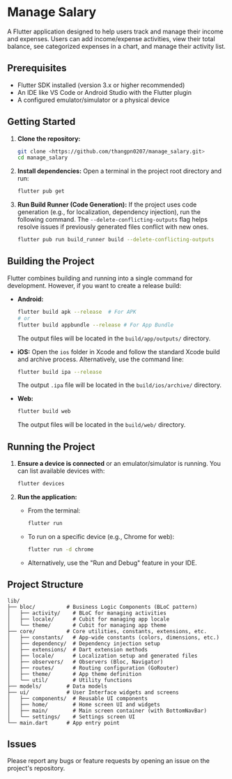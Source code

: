 # Manage Salary

A Flutter application designed to help users track and manage their income and expenses. Users can add income/expense
activities, view their total balance, see categorized expenses in a chart, and manage their activity list.

## Prerequisites

* Flutter SDK installed (version 3.x or higher recommended)
* An IDE like VS Code or Android Studio with the Flutter plugin
* A configured emulator/simulator or a physical device

## Getting Started

1. **Clone the repository:**
   ```bash
   git clone <https://github.com/thangpn0207/manage_salary.git>
   cd manage_salary
   ```

2. **Install dependencies:**
   Open a terminal in the project root directory and run:
   ```bash
   flutter pub get
   ```

3. **Run Build Runner (Code Generation):**
   If the project uses code generation (e.g., for localization, dependency injection), run the following command. The
   `--delete-conflicting-outputs` flag helps resolve issues if previously generated files conflict with new ones.
   ```bash
   flutter pub run build_runner build --delete-conflicting-outputs
   ```

## Building the Project

Flutter combines building and running into a single command for development. However, if you want to create a release
build:

* **Android:**
  ```bash
  flutter build apk --release  # For APK
  # or
  flutter build appbundle --release # For App Bundle
  ```
  The output files will be located in the `build/app/outputs/` directory.

* **iOS:**
  Open the `ios` folder in Xcode and follow the standard Xcode build and archive process.
  Alternatively, use the command line:
  ```bash
  flutter build ipa --release
  ```
  The output `.ipa` file will be located in the `build/ios/archive/` directory.

* **Web:**
  ```bash
  flutter build web
  ```
  The output files will be located in the `build/web/` directory.

## Running the Project

1. **Ensure a device is connected** or an emulator/simulator is running.
   You can list available devices with:
   ```bash
   flutter devices
   ```

2. **Run the application:**
    * From the terminal:
      ```bash
      flutter run
      ```
    * To run on a specific device (e.g., Chrome for web):
      ```bash
      flutter run -d chrome
      ```
    * Alternatively, use the "Run and Debug" feature in your IDE.

## Project Structure

```
lib/
├── bloc/          # Business Logic Components (BLoC pattern)
│   ├── activity/    # BLoC for managing activities
│   ├── locale/      # Cubit for managing app locale
│   └── theme/       # Cubit for managing app theme
├── core/          # Core utilities, constants, extensions, etc.
│   ├── constants/   # App-wide constants (colors, dimensions, etc.)
│   ├── dependency/  # Dependency injection setup
│   ├── extensions/  # Dart extension methods
│   ├── locale/      # Localization setup and generated files
│   ├── observers/   # Observers (Bloc, Navigator)
│   ├── routes/      # Routing configuration (GoRouter)
│   ├── theme/       # App theme definition
│   └── util/        # Utility functions
├── models/        # Data models
├── ui/            # User Interface widgets and screens
│   ├── components/  # Reusable UI components
│   ├── home/        # Home screen UI and widgets
│   ├── main/        # Main screen container (with BottomNavBar)
│   └── settings/    # Settings screen UI
└── main.dart      # App entry point
```

## Issues

Please report any bugs or feature requests by opening an issue on the project's repository.
